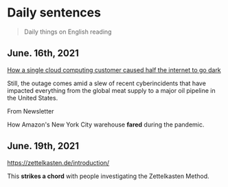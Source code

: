 # Daily sentences

> Daily things on English reading

## June. 16th, 2021

[How a single cloud computing customer caused half the internet to go dark](https://www.vox.com/recode/2021/6/8/22524024/fastly-web-outage-news-websites?mc_cid=1581e9eab7&mc_eid=e7d1f9e13b)

Still, the outage comes amid a slew of recent cyberincidents that have impacted everything from the global meat supply to a major oil pipeline in the United States.

From Newsletter

How Amazon's New York City warehouse **fared** during the pandemic.

## June. 19th, 2021

https://zettelkasten.de/introduction/

This **strikes a chord** with people investigating the Zettelkasten Method.

